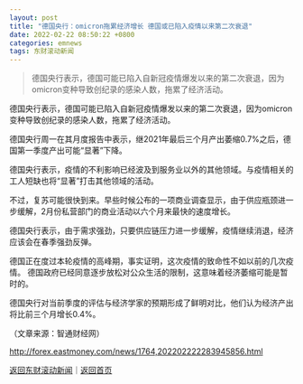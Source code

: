 ```yaml
---
layout: post
title: "德国央行：omicron拖累经济增长 德国或已陷入疫情以来第二次衰退"
date: 2022-02-22 08:50:22 +0800
categories: emnews
tags: 东财滚动新闻
---
```

> 德国央行表示，德国可能已陷入自新冠疫情爆发以来的第二次衰退，因为omicron变种导致创纪录的感染人数，拖累了经济活动。

<p>德国央行表示，德国可能已陷入自新冠疫情爆发以来的第二次衰退，因为omicron变种导致创纪录的感染人数，拖累了经济活动。</p>
 <p>德国央行周一在其月度报告中表示，继2021年最后三个月产出萎缩0.7%之后，德国第一季度产出可能“显著”下降。</p>
 <p>德国央行表示，疫情的不利影响已经波及到服务业以外的其他领域。与疫情相关的工人短缺也将“显著”打击其他领域的活动。</p><p>不过，复苏可能很快到来。早些时候公布的一项商业调查显示，由于供应瓶颈进一步缓解，2月份私营部门的商业活动以六个月来最快的速度增长。</p>
 <p>德国央行表示，由于需求强劲，只要供应链压力进一步缓解，疫情继续消退，经济应该会在春季强劲反弹。</p>
 <p>德国正在度过本轮疫情的高峰期，事实证明，这次疫情的致命性不如以前的几次疫情。 德国政府已经同意逐步放松对公众生活的限制，这意味着经济萎缩可能是暂时的。</p>
 <p>德国央行对当前季度的评估与经济学家的预期形成了鲜明对比，他们认为经济产出将比前三个月增长0.4%。</p><p class="em_media">（文章来源：智通财经网）</p>

<http://forex.eastmoney.com/news/1764,202202222283945856.html>

[返回东财滚动新闻](//finews.withounder.com/emnews/)｜[返回首页](//finews.withounder.com/)